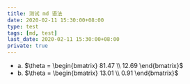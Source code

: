```yaml
---
title: 测试 md 语法
date: 2020-02-11 15:30:00+08:00
type: test
tags: [md, test]
last_date: 2020-02-11 15:30:00+08:00
private: true
---
```


- a. $\theta = \begin{bmatrix} 81.47 \\ 12.69 \end{bmatrix}$
- b. $\theta = \begin{bmatrix} 13.01 \\ 0.91 \end{bmatrix}$
